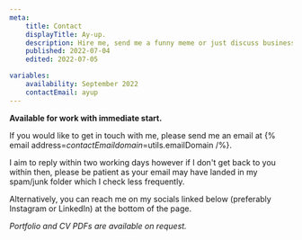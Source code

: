 ```yaml
---
meta:
    title: Contact
    displayTitle: Ay-up.
    description: Hire me, send me a funny meme or just discuss business.
    published: 2022-07-04
    edited: 2022-07-05

variables:
    availability: September 2022
    contactEmail: ayup
---
```

**Available for work with immediate start.**

If you would like to get in touch with me, please send me an email at {% email address=$contactEmail domain=$utils.emailDomain /%}.

I aim to reply within two working days however if I don't get back to you within then,
please be patient as your email may have landed in my spam/junk folder which I check less frequently.

Alternatively, you can reach me on my socials linked below (preferably Instagram or LinkedIn) at the bottom of the page.

_Portfolio and CV PDFs are available on request._